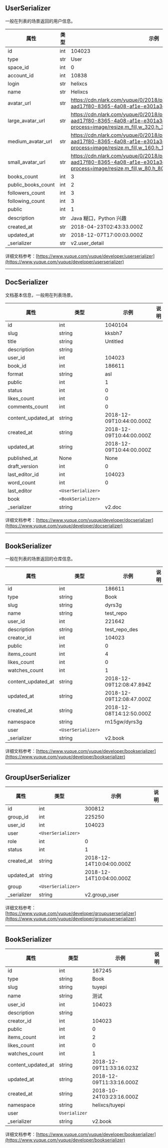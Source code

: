 
## UserSerializer

一般在列表的场景返回的用户信息。

|属性|类型|示例|说明|
|---|-----|----|----|
|id|int|104023||
|type|str|User||
|space_id|int|0||
|account_id|int|10838||
|login|str|helixcs||
|name|str|Helixcs||
|avatar_url|str|https://cdn.nlark.com/yuque/0/2018/png/104023/1539315567419-aad17f80-8365-4a08-af1e-e301a3c2c7f5.png||
|large_avatar_url|str|https://cdn.nlark.com/yuque/0/2018/png/104023/1539315567419-aad17f80-8365-4a08-af1e-e301a3c2c7f5.png?x-oss-process=image/resize,m_fill,w_320,h_320||
|medium_avatar_url|str|https://cdn.nlark.com/yuque/0/2018/png/104023/1539315567419-aad17f80-8365-4a08-af1e-e301a3c2c7f5.png?x-oss-process=image/resize,m_fill,w_160,h_160||
|small_avatar_url|str|https://cdn.nlark.com/yuque/0/2018/png/104023/1539315567419-aad17f80-8365-4a08-af1e-e301a3c2c7f5.png?x-oss-process=image/resize,m_fill,w_80,h_80||
|books_count|int|3||
|public_books_count|int|2||
|followers_count|int|3||
|following_count|int|3||
|public|int|1||
|description|str|Java 糊口，Python 兴趣||
|created_at|str|2018-04-23T02:43:33.000Z||
|updated_at|str|2018-12-07T17:00:03.000Z||
|_serializer|str|v2.user_detail||

详细文档参考：[https://www.yuque.com/yuque/developer/userserializer](https://www.yuque.com/yuque/developer/userserializer)


-----
## DocSerializer

文档基本信息，一般用在列表场景。

|属性|类型|示例|说明|
|---|-----|----|----|
|id|int|1040104||
|slug|string|kksbh7||
|title|string|Untitled||
|description|string|||
|user_id|int|104023||
|book_id|int|186611||
|format|string|asl||
|public|int|1||
|status|int|0||
|likes_count|int|0||
|comments_count|int|0||
|content_updated_at|string|2018-12-09T10:44:00.000Z||
|created_at|string|2018-12-09T10:44:00.000Z||
|updated_at|string|2018-12-09T10:44:00.000Z||
|published_at|None|None||
|draft_version|int|0||
|last_editor_id|int|104023||
|word_count|int|0||
|last_editor|`<UserSerializer>`|||
|book|`<BookSerializer>`|||
|_serializer|string|v2.doc||


详细文档参考：[https://www.yuque.com/yuque/developer/docserializer](https://www.yuque.com/yuque/developer/docserializer)


----
## BookSerializer

一般在列表的场景返回的仓库信息。

|属性|类型|示例|说明|
|---|-----|----|----|
|id|int|186611||
|type|string|Book||
|slug|string|dyrs3g||
|name|string|test_repo||
|user_id|int|221642||
|description|string|test_repo_des||
|creator_id|int|104023||
|public|int|0||
|items_count|int|4||
|likes_count|int|0||
|watches_count|int|1||
|content_updated_at|string|2018-12-09T12:08:47.894Z||
|updated_at|string|2018-12-09T12:08:47.000Z||
|created_at|string|2018-12-08T14:12:50.000Z||
|namespace|string|rn15gw/dyrs3g||
|user|`<UserSerializer>`|||
|_serializer|string|v2.book||

详细文档参考：[https://www.yuque.com/yuque/developer/bookserializer](https://www.yuque.com/yuque/developer/bookserializer)


----
## GroupUserSerializer

|属性|类型|示例|说明|
|---|-----|----|----|
|id|int|300812||
|group_id|int|225250||
|user_id|int|104023||
|user|`<UserSerializer>`|||
|role|int|0||
|status|int|1||
|created_at|string|2018-12-14T10:04:00.000Z||
|updated_at|string|2018-12-14T10:04:00.000Z||
|group|`<UserSerializer>`|||
|_serializer|string|v2.group_user||

详细文档参考：[https://www.yuque.com/yuque/developer/groupuserserializer](https://www.yuque.com/yuque/developer/groupuserserializer)

----
## BookSerializer

|属性|类型|示例|说明|
|---|-----|----|----|
|id|int|167245||
|type|string|Book||
|slug|string|tuyepi||
|name|string|测试||
|user_id|int|104023||
|description|string|||
|creator_id|int|104023||
|public|int|0||
|items_count|int|2||
|likes_count|int|0||
|watches_count|int|1||
|content_updated_at|string|2018-12-09T11:33:16.023Z||
|updated_at|string|2018-12-09T11:33:16.000Z||
|created_at|string|2018-10-24T03:23:16.000Z||
|namespace|string|helixcs/tuyepi||
|user|`Userializer`|||
|_serializer|string|v2.book||

详细文档参考：[https://www.yuque.com/yuque/developer/bookserializer](https://www.yuque.com/yuque/developer/bookserializer)
